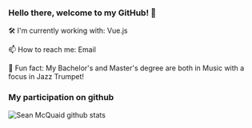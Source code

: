 ### Hello there, welcome to my GitHub! 👋

🛠 I'm currently working with: Vue.js

📫  How to reach me: Email

🎺  Fun fact: My Bachelor's and Master's degree are both in Music with a focus in Jazz Trumpet!

### My participation on github
![Sean McQuaid github stats](https://github-readme-stats.vercel.app/api?username=seanmcquaid)
